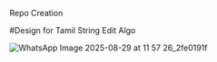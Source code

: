 Repo Creation

#Design for Tamil String Edit Algo 

![WhatsApp Image 2025-08-29 at 11 57 26_2fe0191f](https://github.com/user-attachments/assets/e13190b8-0438-4011-b451-f5d3da50ae14)
